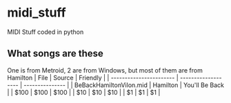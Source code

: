 # midi_stuff
MIDI Stuff coded in python
## What songs are these
One is from Metroid, 2 are from Windows, but most of them are from Hamilton
| File                    | Source               | Friendly        |
| ----------------------- | -------------------  | --------------- |
| BeBackHamiltonVilon.mid | Hamilton             | You'll Be Back  |
| $100                    | $100                 | $100            |
| $10                     | $10                  | $10             |
| $1                      | $1                   | $1              |

